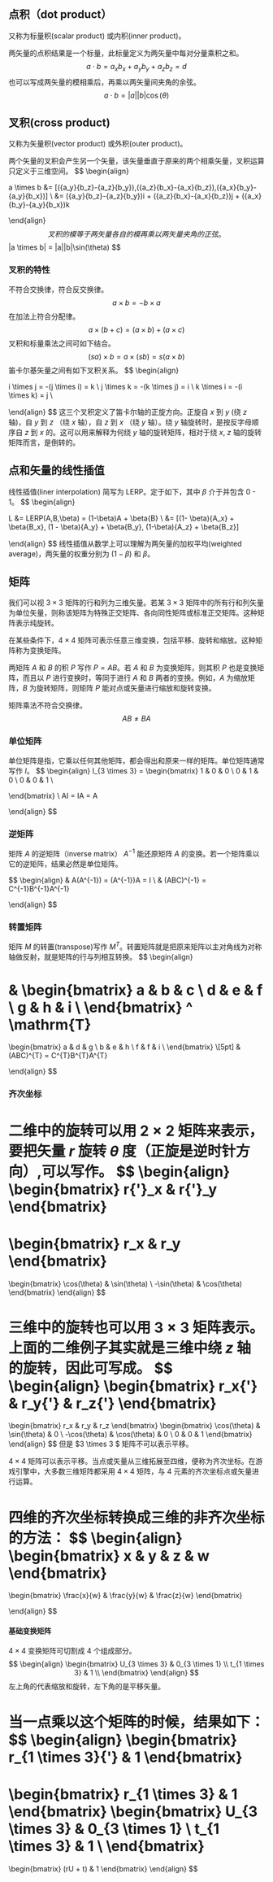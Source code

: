 ## 点积（dot product）

又称为标量积(scalar product) 或内积(inner product)。

两矢量的点积结果是一个标量，此标量定义为两矢量中每对分量乘积之和。
$$
a \cdot b = {a_x}{b_x} + {a_y}{b_y} + {a_z}{b_z} = d
$$
也可以写成两矢量的模相乘后，再乘以两矢量间夹角的余弦。
$$
a \cdot b = |a| |b | \cos(\theta)
$$


## 叉积(cross product)

又称为矢量积(vector product) 或外积(outer product)。

两个矢量的叉积会产生另一个矢量，该矢量垂直于原来的两个相乘矢量，叉积运算只定义于三维空间。
$$
\begin{align}

a \times b &= [({a_y}{b_z}-{a_z}{b_y}),({a_z}{b_x}-{a_x}{b_z}),({a_x}{b_y}-{a_y}{b_x})] \\
&= ({a_y}{b_z}-{a_z}{b_y})i + ({a_z}{b_x}-{a_x}{b_z})j + ({a_x}{b_y}-{a_y}{b_x})k

\end{align}
$$
叉积的模等于两矢量各自的模再乘以两矢量夹角的正弦。
$$
|a \times b| = |a||b|\sin(\theta)
$$

### 叉积的特性

不符合交换律，符合反交换律。
$$
a \times b = -b \times a
$$
在加法上符合分配律。
$$
a \times (b + c) = (a \times b) + (a \times c)
$$
叉积和标量乘法之间可如下结合。
$$
(sa) \times b = a \times (sb) = s(a \times b)
$$
笛卡尔基矢量之间有如下叉积关系。
$$
\begin{align}

i \times j = -(j \times i) = k \\
j \times k = -(k \times j) = i \\
k \times i = -(i \times k) = j \\

\end{align}
$$
这三个叉积定义了笛卡尔轴的正旋方向。正旋自 $x$ 到 $y$ (绕 $z$ 轴)，自 $y$ 到 $z$ （绕 $x$ 轴），自 $z$ 到 $x$ （绕 $y$ 轴）。绕 $y$ 轴旋转时，是按反字母顺序自 $z$ 到 $x$ 的。这可以用来解释为何绕 $y$ 轴的旋转矩阵，相对于绕 $x$, $z$ 轴的旋转矩阵而言，是倒转的。



## 点和矢量的线性插值

线性插值(liner interpolation) 简写为 LERP。定于如下，其中 $\beta$ 介于并包含 0 - 1。
$$
\begin{align}

L &= LERP(A,B,\beta) = (1-\beta)A + \beta{B} \\
&= [(1- \beta){A_x} + \beta{B_x}, (1 - \beta){A_y} + \beta{B_y}, (1-\beta){A_z} + \beta{B_z}]

\end{align}
$$
线性插值从数学上可以理解为两矢量的加权平均(weighted average)，两矢量的权重分别为 $(1-\beta)$ 和 $\beta$。



## 矩阵

我们可以视 $3 \times 3$ 矩阵的行和列为三维矢量。若某 $3 \times 3$ 矩阵中的所有行和列矢量为单位矢量，则称该矩阵为特殊正交矩阵、各向同性矩阵或标准正交矩阵。这种矩阵表示纯旋转。

在某些条件下，$4 \times 4$ 矩阵可表示任意三维变换，包括平移、旋转和缩放。这种矩阵称为变换矩阵。

两矩阵 $A$ 和 $B$ 的积 $P$ 写作 $P = AB$。若 $A$ 和 $B$ 为变换矩阵，则其积 $P$ 也是变换矩阵，而且以 $P$ 进行变换时，等同于进行 $A$ 和 $B$ 两者的变换。例如，$A$ 为缩放矩阵，$B$ 为旋转矩阵，则矩阵 $P$ 能对点或矢量进行缩放和旋转变换。

矩阵乘法不符合交换律。
$$
AB \neq BA
$$

### 单位矩阵

单位矩阵是指，它乘以任何其他矩阵，都会得出和原来一样的矩阵。单位矩阵通常写作 $I$。
$$
\begin{align}
I_{3 \times 3} = 
\begin{bmatrix}
1 & 0 & 0 \\
0 & 1 & 0 \\
0 & 0 & 1 \\

\end{bmatrix}
\\
AI = IA = A

\end{align}
$$

### 逆矩阵

矩阵 $A$ 的逆矩阵（inverse matrix） $A^{-1}$ 能还原矩阵 $A$ 的变换。若一个矩阵乘以它的逆矩阵，结果必然是单位矩阵。


$$
\begin{align}
& A(A^{-1}) = (A^{-1})A = I
\\
& (ABC)^{-1} = C^{-1}B^{-1}A^{-1}

\end{align}
$$

### 转置矩阵

矩阵 $M$ 的转置(transpose)写作 $M^T$。转置矩阵就是把原来矩阵以主对角线为对称轴做反射，就是矩阵的行与列相互转换。
$$
\begin{align}

& \begin{bmatrix} 
a & b & c \\
d & e & f \\
g & h & i \\
\end{bmatrix} ^ \mathrm{T}
= 
\begin{bmatrix}
a & d & g \\
b & e & h \\
f & f & i \\
\end{bmatrix} 
\\[5pt]
& (ABC)^{T} = C^{T}B^{T}A^{T}

\end{align}
$$

### 齐次坐标

二维中的旋转可以用 $2 \times 2$ 矩阵来表示，要把矢量 $r$ 旋转 $\theta$ 度（正旋是逆时针方向）,可以写作。
$$
\begin{align}
\begin{bmatrix}
r{'}_x & r{'}_y 
\end{bmatrix}
=
\begin{bmatrix}
r_x & r_y
\end{bmatrix}
=
\begin{bmatrix}
\cos(\theta) & \sin(\theta) \\
-\sin(\theta) & \cos(\theta)
\end{bmatrix}
\end{align}
$$

三维中的旋转也可以用 $3 \times 3$ 矩阵表示。上面的二维例子其实就是三维中绕 $z$ 轴的旋转，因此可写成。
$$
\begin{align}
\begin{bmatrix}
r_x{'} & r_y{'} & r_z{'}
\end{bmatrix}
=
\begin{bmatrix}
r_x & r_y & r_z
\end{bmatrix}
\begin{bmatrix}
\cos(\theta) & \sin(\theta) & 0 \\
-\cos(\theta) & \cos(\theta) & 0 \\
0 & 0 & 1
\end{bmatrix}
\end{align}
$$
但是 $3 \times 3 $ 矩阵不可以表示平移。

$4 \times 4$ 矩阵可以表示平移。当点或矢量从三维拓展至四维，便称为齐次坐标。在游戏引擎中，大多数三维矩阵都采用 $4 \times 4$ 矩阵，与 4 元素的齐次坐标点或矢量进行运算。

四维的齐次坐标转换成三维的非齐次坐标的方法：
$$
\begin{align}
\begin{bmatrix}
x & y & z & w
\end{bmatrix}
= 
\begin{bmatrix}
\frac{x}{w} & \frac{y}{w} & \frac{z}{w}
\end{bmatrix}

\end{align}
$$


#### 基础变换矩阵

$4 \times 4$ 变换矩阵可切割成 4 个组成部分。
$$
\begin{align}
\begin{bmatrix}
U_{3 \times 3} & 0_{3 \times 1} \\
t_{1 \times 3} & 1 \\
\end{bmatrix}
\end{align}
$$
左上角的代表缩放和旋转，左下角的是平移矢量。

当一点乘以这个矩阵的时候，结果如下：
$$
\begin{align}
\begin{bmatrix}
r_{1 \times 3}{'} & 1
\end{bmatrix}
=
\begin{bmatrix}
r_{1 \times 3} & 1
\end{bmatrix}
\begin{bmatrix}
U_{3 \times 3} & 0_{3 \times 1} \\
t_{1 \times 3} & 1 \\
\end{bmatrix}
=
\begin{bmatrix}
(rU + t) & 1
\end{bmatrix}
\end{align}
$$

